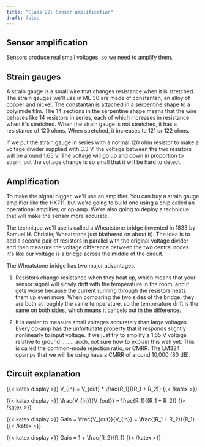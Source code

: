 ```yaml
---
title: "Class 22: Sensor amplification"
draft: false
---
```

## Sensor amplification

Sensors produce real small voltages, so we need to amplify them.

## Strain gauges ##

A strain gauge is a small wire that changes resistance when it is stretched. The strain gauges we'll use in ME 30 are made of constantan, an alloy of copper and nickel. The constantan is attached in a serpentine shape to a polyimide film. The 14 sections in the serpentine shape means that the wire behaves like 14 resistors in series, each of which increases in resistance when it's stretched. When the strain gauge is not stretched, it has a resistance of 120 ohms. When stretched, it increases to 121 or 122 ohms.

If we put the strain gauge in series with a normal 120 ohm resistor to make a voltage divider supplied with 3.3 V, the voltage between the two resistors will be around 1.65 V. The voltage will go up and down in proportion to strain, but the voltage change is so small that it will be hard to detect.

## Amplification ##

To make the signal bigger, we'll use an amplifier. You can buy a strain gauge amplifier like the HX711, but we're going to build one using a chip called an operational amplifier, or op-amp. We're also going to deploy a technique that will make the sensor more accurate.

The technique we'll use is called a Wheatstone bridge (invented in 1833 by Samuel H. Christie; Wheatstone just blathered on about it). The idea is to add a second pair of resistors in parallel with the original voltage divider and then measure the voltage difference between the two central nodes. It's like our voltage is a bridge across the middle of the circuit.

The Wheatstone bridge has two major advantages.

1. Resistors change resistance when they heat up, which means that your sensor signal will slowly drift with the temperature in the room, and it gets worse because the current running through the resistors heats them up even more. When comparing the two sides of the bridge, they are both at roughly the same temperature, so the temperature drift is the same on both sides, which means it cancels out in the difference.

2. It is easier to measure small voltages accurately than large voltages. Every op-amp has the unfortunate property that it responds slightly nonlinearly to input voltage. If we just try to amplify a 1.65 V voltage relative to ground ........ acch, not sure how to explain this well yet. This is called the common-mode rejection ratio, or CMRR. The LM324 opamps that we will be using have a CMRR of around 10,000 (80 dB).

## Circuit explanation ##



{{< katex display >}}
V_{in} = V_{out} * \frac{R_1}{(R_1 + R_2)}
{{< /katex >}}

{{< katex display >}}
\frac{V_{in}}{V_{out}} = \frac{R_1}{(R_1 + R_2)}
{{< /katex >}}

{{< katex display >}}
Gain = \frac{V_{out}}{V_{in}} = \frac{(R_1 + R_2)}{R_1}
{{< /katex >}}

{{< katex display >}}
Gain = 1 + \frac{R_2}{R_1}
{{< /katex >}}
